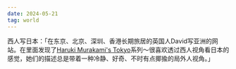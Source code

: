 ```yaml
---
date: 2024-05-21
tag: world
---
```

西人写日本：「在东京、北京、深圳、香港长期旅居的英国人David写亚洲的网站。在里面发现了[Haruki Murakami's Tokyo](https://randomwire.com/murakamis-tokyo-part-1/)系列～很喜欢透过西人视角看日本的感觉，她们的描述总是带着一种冷静、好奇、不时有点揶揄的局外人视角。」